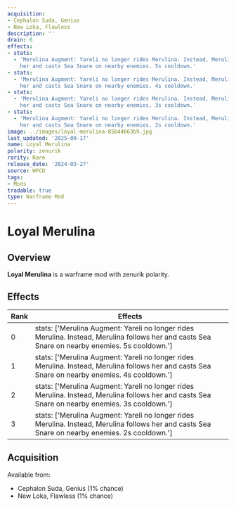 ```yaml
---
acquisition:
- Cephalon Suda, Genius
- New Loka, Flawless
description: ''
drain: 6
effects:
- stats:
  - 'Merulina Augment: Yareli no longer rides Merulina. Instead, Merulina follows
    her and casts Sea Snare on nearby enemies. 5s cooldown.'
- stats:
  - 'Merulina Augment: Yareli no longer rides Merulina. Instead, Merulina follows
    her and casts Sea Snare on nearby enemies. 4s cooldown.'
- stats:
  - 'Merulina Augment: Yareli no longer rides Merulina. Instead, Merulina follows
    her and casts Sea Snare on nearby enemies. 3s cooldown.'
- stats:
  - 'Merulina Augment: Yareli no longer rides Merulina. Instead, Merulina follows
    her and casts Sea Snare on nearby enemies. 2s cooldown.'
image: ../images/loyal-merulina-85b44663b9.jpg
last_updated: '2025-09-17'
name: Loyal Merulina
polarity: zenurik
rarity: Rare
release_date: '2024-03-27'
source: WFCD
tags:
- Mods
tradable: true
type: Warframe Mod
---
```


# Loyal Merulina

## Overview

**Loyal Merulina** is a warframe mod with zenurik polarity.

## Effects

| Rank | Effects |
|------|----------|
| 0 | stats: ['Merulina Augment: Yareli no longer rides Merulina. Instead, Merulina follows her and casts Sea Snare on nearby enemies. 5s cooldown.'] |
| 1 | stats: ['Merulina Augment: Yareli no longer rides Merulina. Instead, Merulina follows her and casts Sea Snare on nearby enemies. 4s cooldown.'] |
| 2 | stats: ['Merulina Augment: Yareli no longer rides Merulina. Instead, Merulina follows her and casts Sea Snare on nearby enemies. 3s cooldown.'] |
| 3 | stats: ['Merulina Augment: Yareli no longer rides Merulina. Instead, Merulina follows her and casts Sea Snare on nearby enemies. 2s cooldown.'] |

## Acquisition

Available from:
- Cephalon Suda, Genius (1% chance)
- New Loka, Flawless (1% chance)

